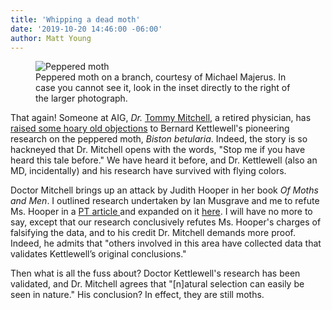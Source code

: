 ```yaml
---
title: 'Whipping a dead moth'
date: '2019-10-20 14:46:00 -06:00'
author: Matt Young
---
```

<figure>
<img src="/PT/uploads/2019/Majerus_Peppered_Moth 1000.jpg" alt="Peppered moth"/>
<figcaption>Peppered moth on a branch, courtesy of Michael Majerus. In case you cannot see it, look in the inset directly to the right of the larger photograph.
</figcaption>
</figure>

That again! Someone at AIG, <i>Dr.</i> <a href="https://answersingenesis.org/bios/tommy-mitchell/">Tommy Mitchell</a>, a retired physician, has <a href="https://answersingenesis.org/creepy-crawlies/insects/peppered-moths">raised some hoary old objections</a> to Bernard Kettlewell's pioneering research on the peppered moth, <i>Biston betularia</i>. Indeed, the story is so hackneyed that Dr. Mitchell opens with the words, "Stop me if you have heard this tale before." We have heard it before, and Dr. Kettlewell (also an MD, incidentally) and his research have survived with flying colors.

Doctor Mitchell brings up an attack by Judith Hooper in her book <i>Of Moths and Men</i>. I outlined research undertaken by Ian Musgrave and me to refute Ms. Hooper in a <a href="https://pandasthumb.org/archives/2005/03/why-the-peppere.html">PT article </a> and expanded on it <a href="http://www.talkdesign.org/faqs/moonshine.htm">here</a>. I will have no more to say, except that our research conclusively refutes Ms. Hooper's charges of falsifying the data, and to his credit Dr. Mitchell demands more proof. Indeed, he admits that "others involved in this area have collected data that validates Kettlewell’s original conclusions." 

Then what is all the fuss about? Doctor Kettlewell's research has been validated, and Dr. Mitchell agrees that "[n]atural selection can easily be seen in nature." His conclusion? In effect, they are still moths.
